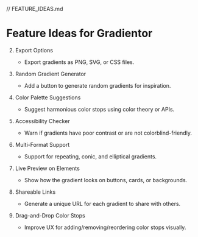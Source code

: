 // FEATURE_IDEAS.md

# Feature Ideas for Gradientor

2. Export Options
   - Export gradients as PNG, SVG, or CSS files.

3. Random Gradient Generator
   - Add a button to generate random gradients for inspiration.

5. Color Palette Suggestions
   - Suggest harmonious color stops using color theory or APIs.

6. Accessibility Checker
   - Warn if gradients have poor contrast or are not colorblind-friendly.

7. Multi-Format Support
   - Support for repeating, conic, and elliptical gradients.

8. Live Preview on Elements
   - Show how the gradient looks on buttons, cards, or backgrounds.

9. Shareable Links
   - Generate a unique URL for each gradient to share with others.

10. Drag-and-Drop Color Stops
    - Improve UX for adding/removing/reordering color stops visually.
